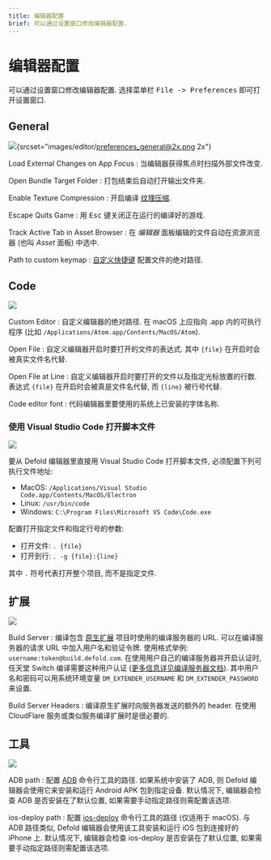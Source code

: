 ```yaml
---
title: 编辑器配置
brief: 可以通过设置窗口修改编辑器配置.
---
```


# 编辑器配置

可以通过设置窗口修改编辑器配置. 选择菜单栏 <kbd>File -> Preferences</kbd> 即可打开设置窗口.

## General

![](images/editor/preferences_general.png){srcset="images/editor/preferences_general@2x.png 2x"}

Load External Changes on App Focus
: 当编辑器获得焦点时扫描外部文件改变.

Open Bundle Target Folder
: 打包结束后自动打开输出文件夹.

Enable Texture Compression
: 开启编译 [纹理压缩](/manuals/texture-profiles).

Escape Quits Game
: 用 <kbd>Esc</kbd> 键关闭正在运行的编译好的游戏.

Track Active Tab in Asset Browser
: 在 *编辑器* 面板编辑的文件自动在资源浏览器 (也叫 *Asset* 面板) 中选中.

Path to custom keymap
: [自定义快捷键](/manuals/editor-keyboard-shortcuts) 配置文件的绝对路径.


## Code

![](images/editor/preferences_code.png)

Custom Editor
: 自定义编辑器的绝对路径. 在 macOS 上应指向 .app 内的可执行程序 (比如 `/Applications/Atom.app/Contents/MacOS/Atom`).

Open File
: 自定义编辑器开启时要打开的文件的表达式. 其中 `{file}` 在开启时会被真实文件名代替.

Open File at Line
: 自定义编辑器开启时要打开的文件以及指定光标放置的行数. 表达式 `{file}` 在开启时会被真是文件名代替, 而 `{line}` 被行号代替.

Code editor font
: 代码编辑器里要使用的系统上已安装的字体名称.


### 使用 Visual Studio Code 打开脚本文件

![](images/editor/preferences_vscode.png)

要从 Defold 编辑器里直接用 Visual Studio Code 打开脚本文件, 必须配置下列可执行文件地址:

- MacOS: `/Applications/Visual Studio Code.app/Contents/MacOS/Electron`
- Linux: `/usr/bin/code`
- Windows: `C:\Program Files\Microsoft VS Code\Code.exe`

 配置打开指定文件和指定行号的参数:

- 打开文件: `. {file}`
- 打开到行: `. -g {file}:{line}`

其中 `.` 符号代表打开整个项目, 而不是指定文件.


## 扩展

![](images/editor/preferences_extensions.png)

Build Server
: 编译包含 [原生扩展](/manuals/extensions) 项目时使用的编译服务器的 URL. 可以在编译服务器的请求 URL 中加入用户名和验证令牌. 使用格式举例: `username:token@build.defold.com`. 在使用用户自己的编译服务器并开启认证时, 任天堂 Switch 编译需要这种用户认证 ([更多信息详见编译服务器文档](https://github.com/defold/extender/blob/dev/README_SECURITY.md)). 其中用户名和密码可以用系统环境变量 `DM_EXTENDER_USERNAME` 和 `DM_EXTENDER_PASSWORD` 来设置.

Build Server Headers
: 编译原生扩展时向服务器发送的额外的 header. 在使用 CloudFlare 服务或类似服务编译扩展时是很必要的.

## 工具

![](images/editor/preferences_tools.png)

ADB path
: 配置 [ADB](https://developer.android.com/tools/adb) 命令行工具的路径. 如果系统中安装了 ADB, 则 Defold 编辑器会使用它来安装和运行 Android APK 包到指定设备. 默认情况下, 编辑器会检查 ADB 是否安装在了默认位置, 如果需要手动指定路径则需配置该选项.

ios-deploy path
: 配置 [ios-deploy](https://github.com/ios-control/ios-deploy) 命令行工具的路径 (仅适用于 macOS). 与 ADB 路径类似, Defold 编辑器会使用该工具安装和运行 iOS 包到连接好的 iPhone 上. 默认情况下, 编辑器会检查 ios-deploy 是否安装在了默认位置, 如果需要手动指定路径则需配置该选项.